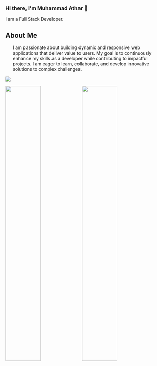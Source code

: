 ### Hi there, I'm Muhammad Athar 👋
<p>I am a Full Stack Developer.</p>
<h2>About Me</h2>
<ul>
  I am passionate about building dynamic and responsive web applications that deliver value to users. My goal is to continuously enhance my skills as a developer while contributing to impactful projects. I am eager to learn, collaborate, and develop innovative solutions to complex challenges.
</ul>

<p align="left">
  <a href="https://skillicons.dev">
    <img src="https://skillicons.dev/icons?i=js,expressjs,nodejs,react,html,bootstrap,mongodb,php,laravel,mysql,sequelize,postgresql,git,docker,vercel," />
  </a>
</p>
<img align="left" width="47%" src="https://github-readme-stats.vercel.app/api?username=Muhammad-athar105&show_icons=true" />
<img align="left" width="47%" src="https://github-readme-stats.vercel.app/api/top-langs/?username=Muhammad-athar105&layout=compact" />


